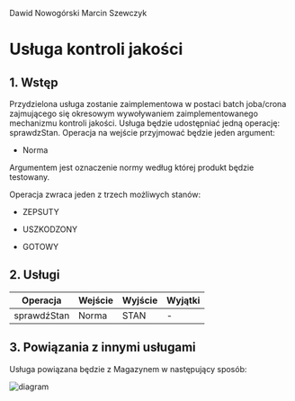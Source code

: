 Dawid Nowogórski
Marcin Szewczyk

# Usługa kontroli jakości

## 1. Wstęp
Przydzielona usługa zostanie zaimplementowa w postaci batch joba/crona zajmującego się okresowym wywoływaniem zaimplementowanego mechanizmu kontroli jakości. 
Usługa będzie udostępniać jedną operację: sprawdzStan. Operacja na wejście przyjmować będzie jeden argument:


* Norma

Argumentem jest oznaczenie normy według której produkt będzie testowany.

Operacja zwraca jeden z trzech możliwych stanów:

* ZEPSUTY

* USZKODZONY

* GOTOWY

## 2. Usługi

| Operacja | Wejście | **Wyjście** | Wyjątki |
| --- | --- | --- | --- |
| sprawdźStan | Norma | STAN | - |

## 3. Powiązania z innymi usługami
Usługa powiązana będzie z Magazynem w następujący sposób:

![diagram](http://i.imgur.com/9lQ6tAB.png)

